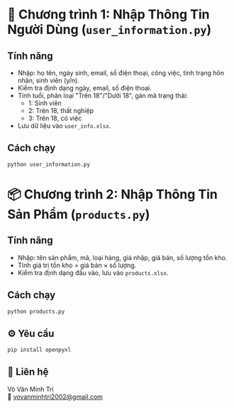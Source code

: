 # 🧾 Chương trình 1: Nhập Thông Tin Người Dùng (`user_information.py`)

## Tính năng
- Nhập: họ tên, ngày sinh, email, số điện thoại, công việc, tình trạng hôn nhân, sinh viên (y/n).
- Kiểm tra định dạng ngày, email, số điện thoại.
- Tính tuổi, phân loại "Trên 18"/"Dưới 18", gán mã trạng thái:
  - 1: Sinh viên
  - 2: Trên 18, thất nghiệp
  - 3: Trên 18, có việc
- Lưu dữ liệu vào `user_info.xlsx`.

## Cách chạy
```bash
python user_information.py
```

# 📦 Chương trình 2: Nhập Thông Tin Sản Phẩm (`products.py`)

## Tính năng
- Nhập: tên sản phẩm, mã, loại hàng, giá nhập, giá bán, số lượng tồn kho.
- Tính giá trị tồn kho = giá bán × số lượng.
- Kiểm tra định dạng đầu vào, lưu vào `products.xlsx`.

## Cách chạy
```bash
python products.py
```

## ⚙️ Yêu cầu
```bash
pip install openpyxl
```

## 📧 Liên hệ
Võ Văn Minh Trí  
📩 vovanminhtri2002@gmail.com
